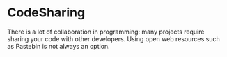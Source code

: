 # CodeSharing
There is a lot of collaboration in programming: many projects require sharing your code with other developers. Using open web resources such as Pastebin is not always an option.
